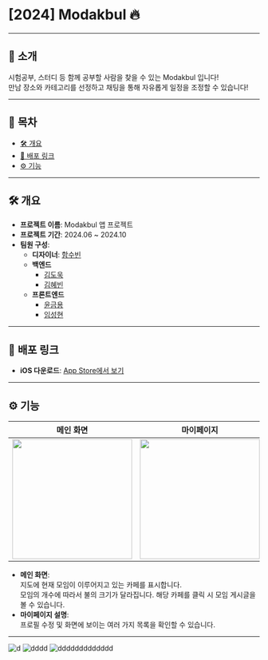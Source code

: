 # [2024] Modakbul 🔥
---

## 📝 소개
시험공부, 스터디 등 함께 공부할 사람을 찾을 수 있는 Modakbul 입니다!  
만남 장소와 카테고리를 선정하고 채팅을 통해 자유롭게 일정을 조정할 수 있습니다! 

---

## 📖 목차
- [🛠 개요](#-개요)
- [🔗 배포 링크](#-배포-링크)
- [⚙ 기능](#-기능)

---

## 🛠 개요

- **프로젝트 이름**: Modakbul 앱 프로젝트 
- **프로젝트 기간**: 2024.06 ~ 2024.10
- **팀원 구성**:
  - **디자이너**: [함수빈](https://github.com/xvsevsw)
  - **백엔드**
    - [김도욱](https://github.com/kdw0737)
    - [김혜빈](https://github.com/sunkong25)
  - **프론트엔드**
    - [윤금용](https://github.com/Remaked-Swain)
    - [임성현](https://github.com/shlim0)

---

## 🔗 배포 링크

- **iOS 다운로드**: [App Store에서 보기](https://apps.apple.com/kr/app/%EB%AA%A8%EB%8B%A5%EB%B6%88-%EC%98%A4%ED%94%84%EB%9D%BC%EC%9D%B8-%EB%AA%A8%EC%9E%84-%EC%B9%B4%ED%8E%98-%EB%A7%A4%EC%B9%AD/id6670268034)

---

## ⚙ 기능 

|                     메인 화면                      |                     마이페이지                      |
|:-------------------------------------------------:|:------------------------------------------------------:|
| <img src="https://github.com/user-attachments/assets/316f313e-c011-4e0b-a4ad-81611e0f89e0" width="240"> | <img src="https://github.com/user-attachments/assets/ab8221c7-14d7-4739-bfa5-ce9dfd814218" width="240"> |

- **메인 화면**:  
  지도에 현재 모임이 이루어지고 있는 카페를 표시합니다.  
  모임의 개수에 따라서 불의 크기가 달라집니다. 해당 카페를 클릭 시 모임 게시글을 볼 수 있습니다.
- **마이페이지 설명**:  
  프로필 수정 및 화면에 보이는 여러 가지 목록을 확인할 수 있습니다.

---

![d](https://github.com/user-attachments/assets/bda65774-1aff-4295-97c4-ebd7d7127f63)
![dddd](https://github.com/user-attachments/assets/3a5b0933-7f4c-4952-845a-a48019bf76de)
![ddddddddddddd](https://github.com/user-attachments/assets/9eb49874-c7bf-45ed-8d1c-17b9e9053fac)
